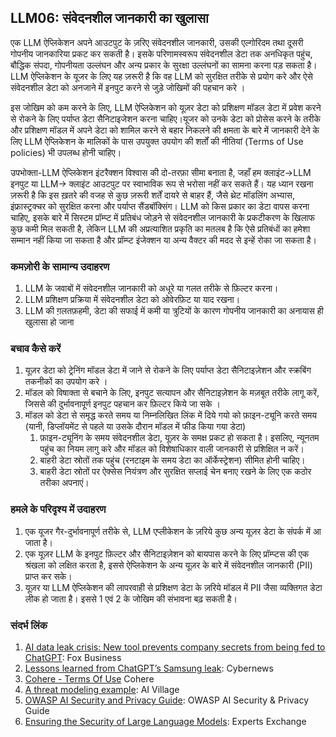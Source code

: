 ## LLM06: संवेदनशील जानकारी का खुलासा

एक LLM ऐप्लिकेशन अपने आउटपुट के ज़रिए संवेदनशील जानकारी, उसकी एल्गोरिदम तथा दूसरी गोपनीय जानकारिया प्रकट कर सकती है। इसके परिणामस्वरूप संवेदनशील डेटा तक अनधिकृत पहुंच, बौद्धिक संपदा, गोपनीयता उल्लंघन और अन्य प्रकार के सुरक्षा उल्लंघनों का सामना करना पड़ सकता है। LLM ऐप्लिकेशन के यूजर के लिए यह ज़रूरी है कि वह LLM को सुरक्षित तरीके से प्रयोग करे और ऐसे संवेदनशील डेटा को अनजाने में इनपुट करने से जुड़े जोखिमों की पहचान करे ।

इस जोखिम को कम करने के लिए, LLM ऐप्लिकेशन को यूज़र डेटा को प्रशिक्षण मॉडल डेटा में प्रवेश करने से रोकने के लिए पर्याप्त डेटा सैनिटाइजेशन करना चाहिए।यूजर को उनके डेटा को प्रोसेस करने के तरीके और प्रशिक्षण मॉडल में अपने डेटा को शामिल करने से बहार निकलने की क्षमता के बारे में जानकारी देने के लिए LLM ऐप्लिकेशन के मालिकों के पास उपयुक्त उपयोग की शर्तों की नीतियां (Terms of Use policies) भी उपलब्ध होनी चाहिए।

उपभोक्ता-LLM ऐप्लिकेशन इंटरैक्शन विश्वास की दो-तरफ़ा सीमा बनाता है, जहाँ हम क्लाइंट->LLM इनपुट या LLM-> क्लाइंट आउटपुट पर स्वाभाविक रूप से भरोसा नहीं कर सकते हैं। यह ध्यान रखना ज़रूरी है कि इस ख़तरे की वजह से कुछ ज़रूरी शर्तें दायरे से बाहर हैं, जैसे थ्रेट मॉडलिंग अभ्यास, इंफ्रास्ट्रक्चर को सुरक्षित करना और पर्याप्त सैंडबॉक्सिंग। LLM को किस प्रकार का डेटा वापस करना चाहिए, इसके बारे में सिस्टम प्रॉम्प्ट में प्रतिबंध जोड़ने से संवेदनशील जानकारी के प्रकटीकरण के खिलाफ कुछ कमी मिल सकती है, लेकिन LLM की अप्रत्याशित प्रकृति का मतलब है कि ऐसे प्रतिबंधों का हमेशा सम्मान नहीं किया जा सकता है और प्रॉम्प्ट इंजेक्शन या अन्य वैक्टर की मदद से इन्हें रोका जा सकता है।

### कमज़ोरी के सामान्य उदाहरण

1. LLM के जवाबों में संवेदनशील जानकारी को अधूरे या गलत तरीके से फ़िल्टर करना।
2. LLM प्रशिक्षण प्रक्रिया में संवेदनशील डेटा को ओवेरफ़िट या याद रखना।
3. LLM की ग़लतफ़हमी, डेटा की सफाई में कमी या त्रुटियों के कारण गोपनीय जानकारी का अनायास ही खुलासा हो जाना

### बचाव कैसे करें

1. यूज़र डेटा को ट्रेनिंग मॉडल डेटा में जाने से रोकने के लिए पर्याप्त डेटा सैनिटाइज़ेशन और स्क्रबिंग तकनीकों का उपयोग करे ।
2. मॉडल को विषाक्ता से बचाने के लिए, इनपुट सत्यापन और सैनिटाइज़ेशन के मज़बूत तरीके लागू करें, जिससे की दुर्भावनापूर्ण इनपुट पहचान कर फ़िल्टर किये जा सके ।
3. मॉडल को डेटा से समृद्ध करते समय या निम्नलिखित लिंक में दिये गयो को फ़ाइन-ट्यूनि करते समय (यानी, डिप्लॉयमेंट से पहले या उसके दौरान मॉडल में फीड किया गया डेटा)
	1. फ़ाइन-ट्यूनिंग के समय संवेदनशील डेटा, यूज़र के समक्ष प्रकट हो सकता है। इसलिए, न्यूनतम पहुंच का नियम लागु करे और मॉडल को विशेषाधिकार वाली जानकारी से प्रशिक्षित न करें।
	2. बाहरी डेटा स्रोतों तक पहुंच (रनटाइम के समय डेटा का ऑर्केस्ट्रेशन) सीमित होनी चाहिए।
	3. बाहरी डेटा स्रोतों पर ऐक्सेस नियंत्रण और सुरक्षित सप्लाई चेन बनाए रखने के लिए एक कठोर तरीका अपनाएं।

### हमले के परिदृश्य में उदाहरण

1. एक यूजर गैर-दुर्भावनापूर्ण तरीके से, LLM एप्लीकेशन के ज़रिये कुछ अन्य यूज़र डेटा के संपर्क में आ जाता  है।
2. एक यूज़र LLM के इनपुट फ़िल्टर और सैनिटाइज़ेशन को बायपास करने के लिए प्रॉम्प्टस की एक श्रंखला को लक्षित करता है, इससे ऐप्लिकेशन के अन्य यूज़र के बारे में संवेदनशील जानकारी (PII) प्राप्त कर सके।
3. यूज़र या LLM ऐप्लिकेशन की लापरवाही से प्रशिक्षण डेटा के ज़रिये मॉडल में PII जैसा व्यक्तिगत डेटा लीक हो जाता है। इससे 1 एवं 2 के जोखिम की संभावना बढ़ सकती है।

### संदर्भ लिंक

1. [AI data leak crisis: New tool prevents company secrets from being fed to ChatGPT](https://www.foxbusiness.com/politics/ai-data-leak-crisis-prevent-company-secrets-chatgpt): Fox Business
2. [Lessons learned from ChatGPT’s Samsung leak](https://cybernews.com/security/chatgpt-samsung-leak-explained-lessons/): Cybernews
3. [Cohere - Terms Of Use](https://cohere.com/terms-of-use) Cohere
4. [A threat modeling example](https://aivillage.org/large%20language%20models/threat-modeling-llm/): AI Village
5. [OWASP AI Security and Privacy Guide](https://owasp.org/www-project-ai-security-and-privacy-guide/): OWASP AI Security & Privacy Guide
6. [Ensuring the Security of Large Language Models](https://www.experts-exchange.com/articles/38220/Ensuring-the-Security-of-Large-Language-Models-Strategies-and-Best-Practices.html): Experts Exchange